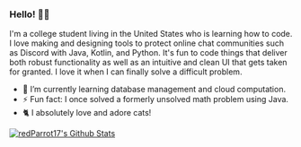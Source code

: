 ### Hello! 🙋‍♂️

I'm a college student living in the United States who is learning how to code. I love making and designing tools to protect online chat communities such as Discord with Java, Kotlin, and Python. It's fun to code things that deliver both robust functionality as well as an intuitive and clean UI that gets taken for granted. I love it when I can finally solve a difficult problem.

- 🌱 I’m currently learning database management and cloud computation.
- ⚡ Fun fact: I once solved a formerly unsolved math problem using Java.
- 🐈 I absolutely love and adore cats!

[![redParrot17's Github Stats](https://github-readme-stats.vercel.app/api?username=redParrot17)](https://github.com/anuraghazra/github-readme-stats)

<!--
**redParrot17/redParrot17** is a ✨ _special_ ✨ repository because its `README.md` (this file) appears on your GitHub profile.

Here are some ideas to get you started:

- 🔭 I’m currently working on ...
- 🌱 I’m currently learning ...
- 👯 I’m looking to collaborate on ...
- 🤔 I’m looking for help with ...
- 💬 Ask me about ...
- 📫 How to reach me: ...
- 😄 Pronouns: ...
- ⚡ Fun fact: ...
-->

